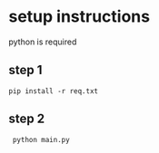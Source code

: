 # setup instructions 
python is required
##  step 1
```pip install -r req.txt```

## step 2 
``` python main.py```